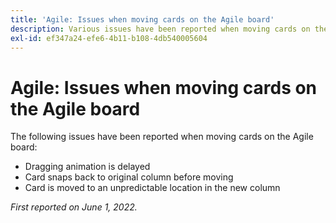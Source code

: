 ```yaml
---
title: 'Agile: Issues when moving cards on the Agile board'
description: Various issues have been reported when moving cards on the Agile board.
exl-id: ef347a24-efe6-4b11-b108-4db540005604
---
```

# Agile: Issues when moving cards on the Agile board

The following issues have been reported when moving cards on the Agile board:

* Dragging animation is delayed
* Card snaps back to original column before moving
* Card is moved to an unpredictable location in the new column

_First reported on June 1, 2022._
